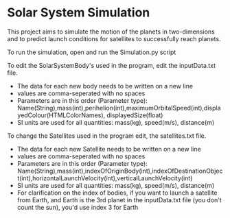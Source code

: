
# Solar System Simulation

This project aims to simulate the motion of the planets in two-dimensions and to predict launch conditions for satellites to successfully reach planets.

To run the simulation, open and run the Simulation.py script

To edit the SolarSystemBody's used in the program, edit the inputData.txt file.
  - The data for each new body needs to be written on a new line
  - values are comma-seperated with no spaces
  - Parameters are in this order (Parameter type):\
    Name(String),mass(int),perihelion(int),maximumOrbitalSpeed(int),displayedColour(HTMLColorNames), displayedSize(float)
  - SI units are used for all quantities: mass(kg), speed(m/s), distance(m)

To change the Satellites used in the program edit, the satellites.txt file.
  - The data for each new Satellite needs to be written on a new line
  - values are comma-seperated with no spaces
  - Parameters are in this order (Parameter type):\
    Name(String),mass(int),indexOfOriginBody(int),indexOfDestinationObject(int),horizontalLaunchVelocity(int),verticalLaunchVelocity(int)
  - SI units are used for all quantities: mass(kg), speed(m/s), distance(m)
  - For clarification on the index of bodies, if you want to launch a satellite from Earth, and Earth is the 3rd planet in the inputData.txt file (you don't count the sun), you'd use index 3 for Earth 

